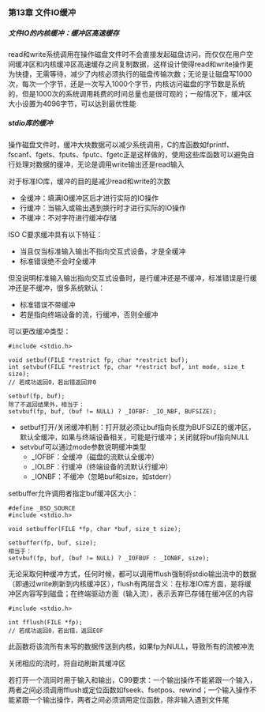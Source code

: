 ### 第13章 文件IO缓冲

##### 文件IO的内核缓冲：缓冲区高速缓存

read和write系统调用在操作磁盘文件时不会直接发起磁盘访问，而仅仅在用户空间缓冲区和内核缓冲区高速缓存之间复制数据，这样设计使得read和write操作更为快捷，无需等待，减少了内核必须执行的磁盘传输次数；无论是让磁盘写1000次，每次一个字节，还是一次写入1000个字节，内核访问磁盘的字节数是系统的，但是1000次的系统调用耗费的时间总量也是很可观的；一般情况下，缓冲区大小设置为4096字节，可以达到最优性能

##### stdio库的缓冲

操作磁盘文件时，缓冲大块数据可以减少系统调用，C的库函数如fprintf、fscanf、fgets、fputs、fputc、fgetc正是这样做的，使用这些库函数可以避免自行处理对数据的缓冲，无论是调用write输出还是read输入

对于标准IO库，缓冲的目的是减少read和write的次数

- 全缓冲：填满IO缓冲区后才进行实际的IO操作
- 行缓冲：当输入或输出遇到换行时才进行实际的IO操作
- 不缓冲：不对字符进行缓冲存储

ISO C要求缓冲具有以下特征：

- 当且仅当标准输入输出不指向交互式设备，才是全缓冲
- 标准错误绝不会时全缓冲

但没说明标准输入输出指向交互式设备时，是行缓冲还是不缓冲，标准错误是行缓冲还是不缓冲，很多系统默认：

- 标准错误不带缓冲
- 若是指向终端设备的流，行缓冲，否则全缓冲

可以更改缓冲类型：

```
#include <stdio.h>

void setbuf(FILE *restrict fp, char *restrict buf);
int setvbuf(FILE *restrict fp, char *restrict buf, int mode, size_t size);
// 若成功返回0，若出错返回非0

setbuf(fp, buf);
除了不返回结果外，相当于：
setvbuf(fp, buf, (buf != NULL) ? _IOFBF: _IO_NBF, BUFSIZE);
```

- setbuf打开/关闭缓冲机制：打开就必须让buf指向长度为BUFSIZE的缓冲区，默认全缓冲，如果与终端设备相关，可能是行缓冲；关闭就将buf指向NULL
- setvbuf可以通过mode参数说明缓冲类型
  - _IOFBF：全缓冲（磁盘的流默认全缓冲）
  - _IOLBF：行缓冲（终端设备的流默认行缓冲）
  - _IONBF：不缓冲（忽略buf和size，如stderr）

setbuffer允许调用者指定buf缓冲区大小：

```
#define _BSD_SOURCE
#include <stdio.h>

void setbuffer(FILE *fp, char *buf, size_t size);

setbuffer(fp, buf, size);
相当于：
setvbuf(fp, buf, (buf != NULL) ? _IOFBUF : _IONBF, size);
```

无论采取何种缓冲方式，任何时候，都可以调用fflush强制将stdio输出流中的数据（即通过write刷新到内核缓冲区），flush有两层含义：在标准IO库方面，是将缓冲区内容写到磁盘；在终端驱动方面（输入流），表示丢弃已存储在缓冲区的内容

```
#include <stdio.h>

int fflush(FILE *fp);
// 若成功返回0，若出错，返回EOF
```

此函数将该流所有未写的数据传送到内核，如果fp为NULL，导致所有的流被冲洗

关闭相应的流时，将自动刷新其缓冲区

若打开一个流同时用于输入和输出，C99要求：一个输出操作不能紧跟一个输入，两者之间必须调用fflush或定位函数如fseek、fsetpos、rewind；一个输入操作不能紧跟一个输出操作，两者之间必须调用定位函数，除非输入遇到文件尾